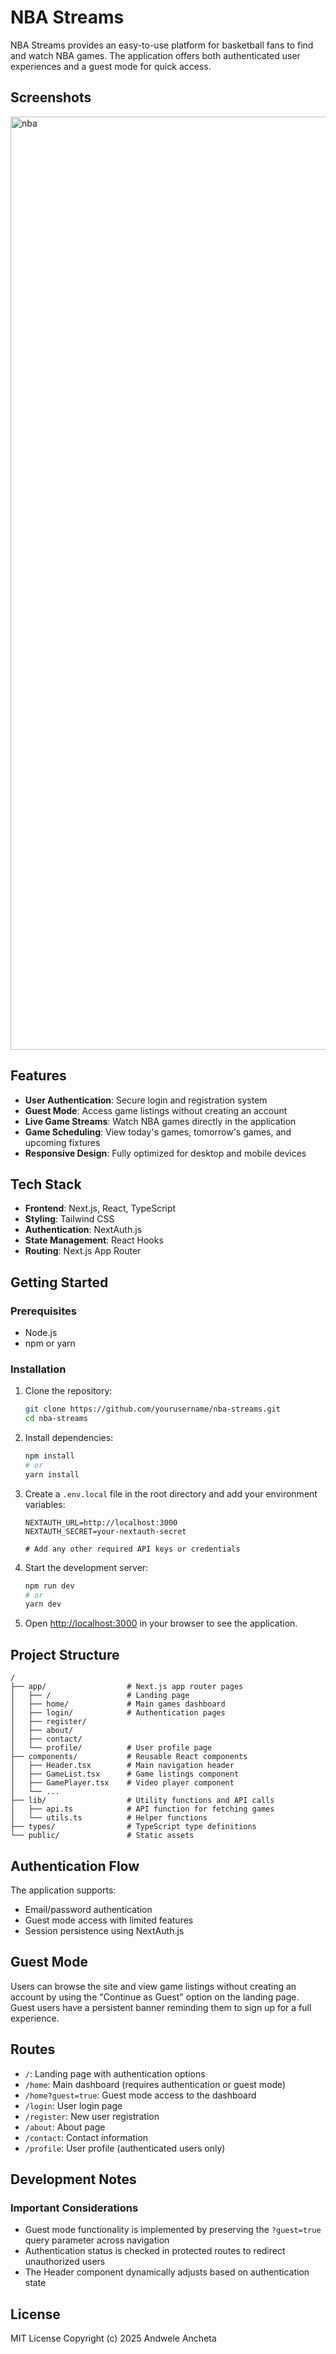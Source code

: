 # NBA Streams

NBA Streams provides an easy-to-use platform for basketball fans to find and watch NBA games. The application offers both authenticated user experiences and a guest mode for quick access.

## Screenshots
<img width="1493" alt="nba" src="https://github.com/user-attachments/assets/14595d8a-82b9-4da9-b811-287f96e78c02" />

## Features

- **User Authentication**: Secure login and registration system
- **Guest Mode**: Access game listings without creating an account
- **Live Game Streams**: Watch NBA games directly in the application
- **Game Scheduling**: View today's games, tomorrow's games, and upcoming fixtures
- **Responsive Design**: Fully optimized for desktop and mobile devices

## Tech Stack

- **Frontend**: Next.js, React, TypeScript
- **Styling**: Tailwind CSS
- **Authentication**: NextAuth.js
- **State Management**: React Hooks
- **Routing**: Next.js App Router

## Getting Started

### Prerequisites

- Node.js
- npm or yarn

### Installation

1. Clone the repository:
   ```bash
   git clone https://github.com/yourusername/nba-streams.git
   cd nba-streams
   ```

2. Install dependencies:
   ```bash
   npm install
   # or
   yarn install
   ```

3. Create a `.env.local` file in the root directory and add your environment variables:
   ```
   NEXTAUTH_URL=http://localhost:3000
   NEXTAUTH_SECRET=your-nextauth-secret
   
   # Add any other required API keys or credentials
   ```

4. Start the development server:
   ```bash
   npm run dev
   # or
   yarn dev
   ```

5. Open [http://localhost:3000](http://localhost:3000) in your browser to see the application.

## Project Structure

```
/
├── app/                  # Next.js app router pages
│   ├── /                 # Landing page
│   ├── home/             # Main games dashboard
│   ├── login/            # Authentication pages
│   ├── register/
│   ├── about/
│   ├── contact/
│   └── profile/          # User profile page
├── components/           # Reusable React components
│   ├── Header.tsx        # Main navigation header
│   ├── GameList.tsx      # Game listings component
│   ├── GamePlayer.tsx    # Video player component
│   └── ...
├── lib/                  # Utility functions and API calls
│   ├── api.ts            # API function for fetching games
│   └── utils.ts          # Helper functions
├── types/                # TypeScript type definitions
└── public/               # Static assets
```

## Authentication Flow

The application supports:
- Email/password authentication
- Guest mode access with limited features
- Session persistence using NextAuth.js

## Guest Mode

Users can browse the site and view game listings without creating an account by using the "Continue as Guest" option on the landing page. Guest users have a persistent banner reminding them to sign up for a full experience.

## Routes

- `/`: Landing page with authentication options
- `/home`: Main dashboard (requires authentication or guest mode)
- `/home?guest=true`: Guest mode access to the dashboard
- `/login`: User login page
- `/register`: New user registration
- `/about`: About page
- `/contact`: Contact information
- `/profile`: User profile (authenticated users only)

## Development Notes

### Important Considerations

- Guest mode functionality is implemented by preserving the `?guest=true` query parameter across navigation
- Authentication status is checked in protected routes to redirect unauthorized users
- The Header component dynamically adjusts based on authentication state

## License

MIT License Copyright (c) 2025 Andwele Ancheta
